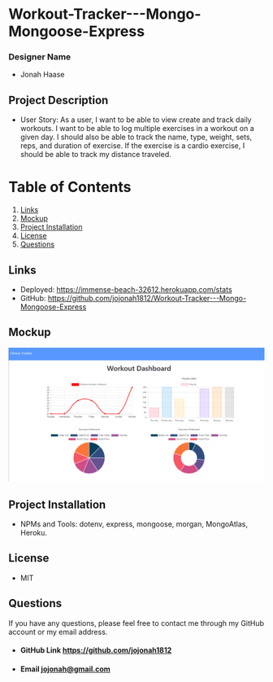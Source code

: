 # Workout-Tracker---Mongo-Mongoose-Express

### Designer Name
* Jonah Haase
## Project Description

* User Story: As a user, I want to be able to view create and track daily workouts. I want to be able to log multiple exercises in a workout on a given day. I should also be able to track the name, type, weight, sets, reps, and duration of exercise. If the exercise is a cardio exercise, I should be able to track my distance traveled.

# Table of Contents
1. [Links](#links)
2. [Mockup](#mockup)
3. [Project Installation](#project-installation)
4. [License](#license)
5. [Questions](#questions)

## Links
* Deployed: https://immense-beach-32612.herokuapp.com/stats
* GitHub: https://github.com/jojonah1812/Workout-Tracker---Mongo-Mongoose-Express

## Mockup
![Stats of last 7 workouts.](./Assets/mockupstats.png)

## Project Installation
* NPMs and Tools: dotenv, express, mongoose, morgan, MongoAtlas, Heroku.

## License
* MIT

## Questions
If you have any questions, please feel free to contact me through my GitHub account or my email address.
* #### GitHub Link    https://github.com/jojonah1812
* #### Email    jojonah@gmail.com
